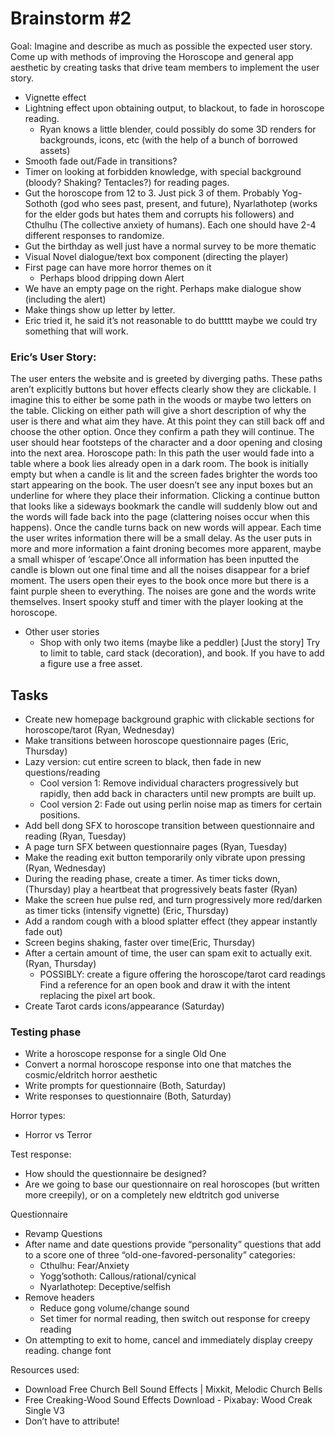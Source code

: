 # Brainstorm #2
Goal: Imagine and describe as much as possible the expected user story. Come up with methods of improving the Horoscope and general app aesthetic by creating tasks that drive team members to implement the user story.

- Vignette effect
- Lightning effect upon obtaining output, to blackout, to fade in horoscope reading.
  - Ryan knows a little blender, could possibly do some 3D renders for backgrounds, icons, etc (with the help of a bunch of borrowed assets)
- Smooth fade out/Fade in transitions?
- Timer on looking at forbidden knowledge, with special background (bloody? Shaking? Tentacles?) for reading pages.
- Gut the horoscope from 12 to 3. Just pick 3 of them. Probably Yog-Sothoth (god who sees past, present, and future), Nyarlathotep (works for the elder gods but hates them and corrupts his followers) and Cthulhu (The collective anxiety of humans). Each one should have 2-4 different responses to randomize.
- Gut the birthday as well just have a normal survey to be more thematic
- Visual Novel dialogue/text box component (directing the player)
- First page can have more horror themes on it
  - Perhaps blood dripping down
Alert
- We have an empty page on the right. Perhaps make dialogue show (including the alert)
- Make things show up letter by letter.
- Eric tried it, he said it’s not reasonable to do buttttt maybe we could try something that will work.

### Eric’s User Story:
The user enters the website and is greeted by diverging paths. 
These paths aren’t explicitly buttons but hover effects clearly show they are clickable. I imagine this to either be some path in the woods or maybe two letters on the table. 
Clicking on either path will give a short description of why the user is there and what aim they have. 
At this point they can still back off and choose the other option. 
Once they confirm a path they will continue. The user should hear footsteps of the character and a door opening and closing into the next area. 
Horoscope path: 
In this path the user would fade into a table where a book lies already open in a dark room. 
The book is initially empty but when a candle is lit and the screen fades brighter the words too start appearing on the book. 
The user doesn’t see any input boxes but an underline for where they place their information. 
Clicking a continue button that looks like a sideways bookmark the candle will suddenly blow out and the words will fade back into the page (clattering noises occur when this happens). Once the candle turns back on new words will appear. Each time the user writes information there will be a small delay. As the user puts in more and more information a faint droning becomes more apparent, maybe a small whisper of ‘escape’.Once all information has been inputted the candle is blown out one final time and all the noises disappear for a brief moment. The users open their eyes to the book once more but there is a faint purple sheen to everything. The noises are gone and the words write themselves. Insert spooky stuff and timer with the player looking at the horoscope.

- Other user stories
  - Shop with only two items (maybe like a peddler) [Just the story]
Try to limit to table, card stack (decoration), and book. If you have to add a figure use a free asset. 

## Tasks
- Create new homepage background graphic with clickable sections for horoscope/tarot (Ryan, Wednesday)
- Make transitions between horoscope questionnaire pages (Eric, Thursday)
- Lazy version: cut entire screen to black, then fade in new questions/reading
  - Cool version 1: Remove individual characters progressively but rapidly, then add back in characters until new prompts are built up.
  - Cool version 2: Fade out using perlin noise map as timers for certain positions.
- Add bell dong SFX to horoscope transition between questionnaire and reading (Ryan, Tuesday)
- A page turn SFX between questionnaire pages (Ryan, Tuesday)
- Make the reading exit button temporarily only vibrate upon pressing (Ryan, Wednesday)
- During the reading phase, create a timer. As timer ticks down, (Thursday)
play a heartbeat that progressively beats faster (Ryan)
- Make the screen hue pulse red, and turn progressively more red/darken as timer ticks (intensify vignette) (Eric, Thursday)
- Add a random cough with a blood splatter effect (they appear instantly fade out)
- Screen begins shaking, faster over time(Eric, Thursday)
- After a certain amount of time, the user can spam exit to actually exit. (Ryan, Thursday)
  - POSSIBLY: create a figure offering the horoscope/tarot card readings
Find a reference for an open book and draw it with the intent replacing the pixel art book.
- Create Tarot cards icons/appearance (Saturday)
### Testing phase
- Write a horoscope response for a single Old One
- Convert a normal horoscope response into one that matches the cosmic/eldritch horror aesthetic
- Write prompts for questionnaire (Both, Saturday)
- Write responses to questionnaire (Both, Saturday)

Horror types:
- Horror vs Terror

Test response:



- How should the questionnaire be designed?
- Are we going to base our questionnaire on real horoscopes (but written more creepily), or on a completely new eldtritch god universe


Questionnaire
- Revamp Questions
- After name and date questions provide “personality” questions that add to a score one of three “old-one-favored-personality” categories: 
  - Cthulhu: Fear/Anxiety
  - Yogg’sothoth: Callous/rational/cynical
  - Nyarlathotep: Deceptive/selfish
- Remove headers
  - Reduce gong volume/change sound
  - Set timer for normal reading, then switch out response for creepy reading
- On attempting to exit to home, cancel and immediately display creepy reading.
change font


Resources used: 
- Download Free Church Bell Sound Effects | Mixkit, Melodic Church Bells
- Free Creaking-Wood Sound Effects Download - Pixabay: Wood Creak Single V3
- Don’t have to attribute!
